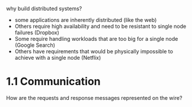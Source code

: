why build distributed systems?

- some applications are inherently distributed (like the web)
- Others require high availability and need to be resistant to single node failures (Dropbox)
- Some require handling workloads that are too big for a single node (Google Search)
- Others have requirements that would be physically impossible to achieve with a single node (Netflix)

# 1.1 Communication
How are the requests and response messages represented on the wire?

